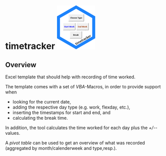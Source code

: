 
timetracker ![](figures/logo/timetracker_hex.png)
========================================================================

Overview
--------

Excel template that should help with recording of time worked.

The template comes with a set of _VBA_-Macros, in order to provide support when
- looking for the current date, 
- adding the respective day type (e.g. work, flexday, etc.),
- inserting the timestamps for start and end, and
- calculating the break time.

In addition, the tool calculates the time worked for each day plus the _+/-_-values.

A _pivot table_ can be used to get an overview of what was recorded (aggregated by month/calenderweek and type,resp.).

